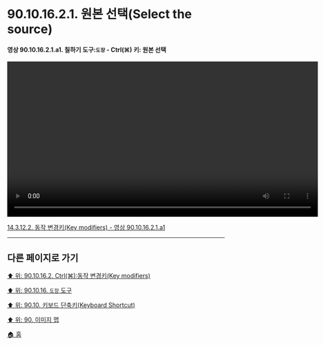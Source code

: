 # 90.10.16.2.1. 원본 선택(Select the source)

<a id="90-10-16-02-01-a1"></a>

#### 영상 90.10.16.2.1.a1. 칠하기 도구:`도장` - Ctrl(⌘) 키: 원본 선택
<video controls="controls" width="720" src="https://github.com/wonder13662/gimp/assets/15767104/3a4df05f-fc8a-4736-a5cb-4161269c23fa"></video>

[14.3.12.2. 동작 변경키(Key modifiers) - 영상 90.10.16.2.1.a1](./14-03-12-02-key_modifiers.md#90-10-16-02-01-a1)

***

## 다른 페이지로 가기

[⬆️ 위: 90.10.16.2. Ctrl(⌘):동작 변경키(Key modifiers)](./90-10-16-02-00-key_modifier-ctrl.md)

[⬆️ 위: 90.10.16. `도장` 도구](./90-10-16-00-clone.md)

[⬆️ 위: 90.10. 키보드 단축키(Keyboard Shortcut)](./90-10-00-keyboard_shortcut.md)

[⬆️ 위: 90. 이미지 맵](./90-00-image-map.md)

[🏠 홈](./00-home.md)